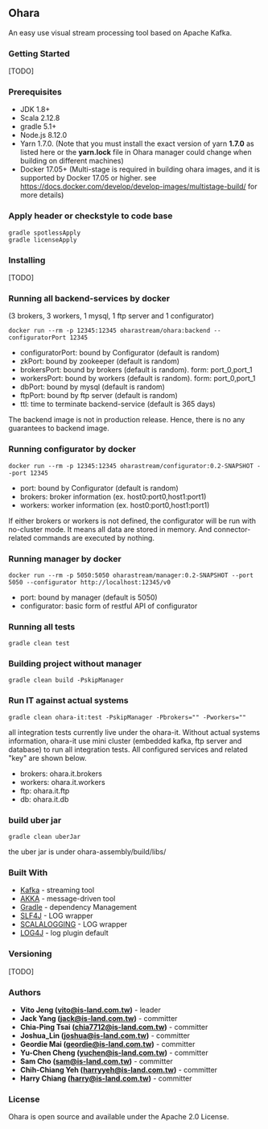 ## Ohara

An easy use visual stream processing tool based on Apache Kafka.

### Getting Started

[TODO]

### Prerequisites

* JDK 1.8+
* Scala 2.12.8
* gradle 5.1+
* Node.js 8.12.0
* Yarn 1.7.0. (Note that you must install the exact version of yarn **1.7.0** as listed here or the **yarn.lock** file in Ohara manager could change when building on different machines)
* Docker 17.05+ (Multi-stage is required in building ohara images, and it is supported by Docker 17.05 or higher. see https://docs.docker.com/develop/develop-images/multistage-build/ for more details)

### Apply header or checkstyle to code base
```
gradle spotlessApply
gradle licenseApply
```

### Installing

[TODO]

### Running all backend-services by docker
(3 brokers, 3 workers, 1 mysql, 1 ftp server and 1 configurator)
```
docker run --rm -p 12345:12345 oharastream/ohara:backend --configuratorPort 12345
```
* configuratorPort: bound by Configurator (default is random)
* zkPort: bound by zookeeper (default is random)
* brokersPort: bound by brokers (default is random). form: port_0,port_1
* workersPort: bound by workers (default is random). form: port_0,port_1
* dbPort: bound by mysql (default is random)
* ftpPort: bound by ftp server (default is random)
* ttl: time to terminate backend-service (default is 365 days)

The backend image is not in production release. Hence, there is no any guarantees to backend image.

### Running configurator by docker
```
docker run --rm -p 12345:12345 oharastream/configurator:0.2-SNAPSHOT --port 12345
```
* port: bound by Configurator (default is random)
* brokers: broker information (ex. host0:port0,host1:port1)
* workers: worker information (ex. host0:port0,host1:port1)

If either brokers or workers is not defined, the configurator will be run with no-cluster mode. It means all data are 
stored in memory. And connector-related commands are executed by nothing.

### Running manager by docker
```
docker run --rm -p 5050:5050 oharastream/manager:0.2-SNAPSHOT --port 5050 --configurator http://localhost:12345/v0
```
* port: bound by manager (default is 5050)
* configurator: basic form of restful API of configurator

### Running all tests

```
gradle clean test
```

### Building project without manager
```
gradle clean build -PskipManager
```

### Run IT against actual systems
```
gradle clean ohara-it:test -PskipManager -Pbrokers="" -Pworkers=""
```
all integration tests currently live under the ohara-it. Without actual systems information, ohara-it use mini cluster 
(embedded kafka, ftp server and database) to run all integration tests. All configured services and related "key" are shown below.
* brokers: ohara.it.brokers
* workers: ohara.it.workers
* ftp: ohara.it.ftp
* db: ohara.it.db

### build uber jar
```
gradle clean uberJar
```
the uber jar is under ohara-assembly/build/libs/

### Built With

* [Kafka](https://github.com/apache/kafka) - streaming tool
* [AKKA](https://akka.io/) - message-driven tool
* [Gradle](https://gradle.org) - dependency Management
* [SLF4J](https://www.slf4j.org/) - LOG wrapper
* [SCALALOGGING](https://github.com/typesafehub/scalalogging) - LOG wrapper
* [LOG4J](https://logging.apache.org/log4j/2.x/) - log plugin default

### Versioning

[TODO]

### Authors

* **Vito Jeng (vito@is-land.com.tw)** - leader
* **Jack Yang (jack@is-land.com.tw)** - committer
* **Chia-Ping Tsai (chia7712@is-land.com.tw)** - committer
* **Joshua_Lin (joshua@is-land.com.tw)** - committer
* **Geordie Mai (geordie@is-land.com.tw)** - committer
* **Yu-Chen Cheng (yuchen@is-land.com.tw)** - committer
* **Sam Cho (sam@is-land.com.tw)** - committer
* **Chih-Chiang Yeh (harryyeh@is-land.com.tw)** - committer
* **Harry Chiang (harry@is-land.com.tw)** - committer


### License

Ohara is open source and available under the Apache 2.0 License.